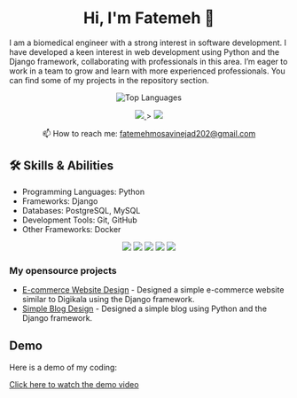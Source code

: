 <h1 align="center">Hi, I'm Fatemeh 👋</h1>

I am a biomedical engineer with a strong interest in software development. I have developed a keen interest in web development using Python and the Django framework, collaborating with professionals in this area. I’m eager to work in a team to grow and learn with more experienced professionals. You can find some of my projects in the repository section.

<p align='center'>

   <img  src="https://github-readme-stats.vercel.app/api/top-langs/?username=Ftymusvy&layout=compact&bg_color=000000&title_color=FFFFFF&text_color=FFFFFF&icon_color=FFFFFF&hide_border=true&theme=dark" alt="Top Languages" />
</p>




<p align='center'>
   <a href="https://www.linkedin.com/in/ftme-mousavinejad">
       <img src="https://img.shields.io/badge/linkedin-%230077B5.svg?&style=for-the-badge&logo=linkedin&logoColor=white"/>
   </a>>
   <a href="fatemehmosavinejad202@gmail.com">
       <img src="https://img.shields.io/badge/Gmail-D14836?style=for-the-badge&logo=gmail&logoColor=white"/>
   </a>

<p align='center'>
   📫 How to reach me: <a href='fatemehmosavinejad202@gmail.com'>fatemehmosavinejad202@gmail.com</a>
</p>



## 🛠 Skills & Abilities
* Programming Languages: Python
* Frameworks: Django
* Databases: PostgreSQL, MySQL
* Development Tools: Git, GitHub
* Other Frameworks: Docker 

<p align='center'>
      <img src="https://img.shields.io/badge/Python-3776AB?style=for-the-badge&logo=python&logoColor=white" />
      <img src="https://img.shields.io/badge/Django-092E20?style=for-the-badge&logo=django&logoColor=white" />
      <img src="https://img.shields.io/badge/PostgreSQL-316192?style=for-the-badge&logo=postgresql&logoColor=white" />
      <img src="https://img.shields.io/badge/Docker-2496ED?style=for-the-badge&logo=docker&logoColor=white" />
      <img src="https://img.shields.io/badge/Git-F05032?style=for-the-badge&logo=git&logoColor=white" />

</p>


### My opensource projects

*   [E-commerce Website Design](https://github.com/Ftymusvy/digikala-site-django) - Designed a simple e-commerce website similar to Digikala using the Django framework.
*   [Simple Blog Design](https://github.com/Ftymusvy/-Django-site-design-project-blog) - Designed a simple blog using Python and the Django framework.

## Demo

Here is a demo of my coding:

[Click here to watch the demo video](https://drive.google.com/file/d/18nbqPlrT_h_UNHJClcbNpKXk6SGXdxiu/view?usp=sharing)

